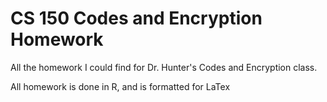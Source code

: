 # CS 150 Codes and Encryption Homework

All the homework I could find for Dr. Hunter's Codes and Encryption class. 

All homework is done in R, and is formatted for LaTex
